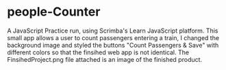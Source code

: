 # people-Counter
A JavaScript Practice run, using Scrimba's Learn JavaScript platform. This small app allows a user to count passengers entering a train, I changed the background image and styled the buttons "Count Passengers & Save" with different colors so that the finsihed web app is not identical. The FinsihedProject.png file attached is an image of the finished product.